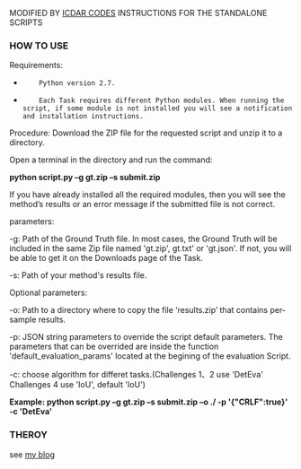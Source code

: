 MODIFIED BY [ICDAR CODES](http://rrc.cvc.uab.es/?com=introduction)
INSTRUCTIONS FOR THE STANDALONE SCRIPTS

### HOW TO USE
Requirements:
-         Python version 2.7.
-         Each Task requires different Python modules. When running the script, if some module is not installed you will see a notification and installation instructions.
 
Procedure:
Download the ZIP file for the requested script and unzip it to a directory.
 
Open a terminal in the directory and run the command:

**python script.py –g gt.zip –s submit.zip**
 
If you have already installed all the required modules, then you will see the method’s results or an error message if the submitted file is not correct.
 
parameters:

-g: Path of the Ground Truth file. In most cases, the Ground Truth will be included in the same Zip file named 'gt.zip', gt.txt' or 'gt.json'. If not, you will be able to get it on the Downloads page of the Task.

-s: Path of your method's results file.
 
Optional parameters:

-o: Path to a directory where to copy the file ‘results.zip’ that contains per-sample results.

-p: JSON string parameters to override the script default parameters. The parameters that can be overrided are inside the function 'default_evaluation_params' located at the begining of the evaluation Script.

-c: choose algorithm for differet tasks.(Challenges 1、2 use 'DetEva' Challenges 4 use 'IoU', default 'IoU')
 
**Example: python script.py –g gt.zip –s submit.zip –o ./ -p  '{\"CRLF\":true}' -c 'DetEva'**


### THEROY
see [my blog](https://blog.csdn.net/liuxiaoheng1992/article/details/82632594)
